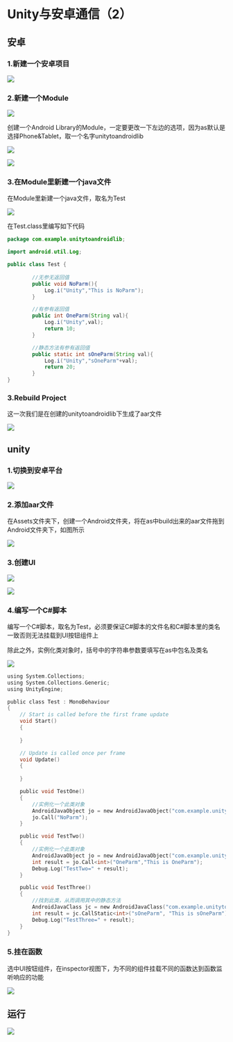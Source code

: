 # Unity与安卓通信（2）

## 安卓

### 1.新建一个安卓项目

![](/images/1b97a59486efb3ad7b8f2650145f30ce.png)

### 2.新建一个Module

![](/images/e5d08fc1ad17db50015cf214fb510d74.png)

创建一个Android Library的Module，一定要更改一下左边的选项，因为as默认是选择Phone&Tablet，取一个名字unitytoandroidlib

![](/images/af4819161f2c81208cd717694bb862ea.png)

![](/images/963ebd4481f7e0cf081bafcc8550e50c.png)

### 3.在Module里新建一个java文件

在Module里新建一个java文件，取名为Test

![](/images/e0b1e80e64b3a796ca3e26eee27cb7f9.png)

在Test.class里编写如下代码

```java
package com.example.unitytoandroidlib;

import android.util.Log;

public class Test {
    
        //无参无返回值
        public void NoParm(){
            Log.i("Unity","This is NoParm");
        }

        //有参有返回值
        public int OneParm(String val){
            Log.i("Unity",val);
            return 10;
        }

        //静态方法有参有返回值
        public static int sOneParm(String val){
            Log.i("Unity","sOneParm"+val);
            return 20;
        }
}
```

### 3.Rebuild Project

这一次我们是在创建的unitytoandroidlib下生成了aar文件

![](/images/3e968de3a9df18116c3d6f9d2b7b086e.png)

## unity

### 1.切换到安卓平台

![](/images/30fe733a8feedd4779909e8379ea7b90.png)

### 2.添加aar文件

在Assets文件夹下，创建一个Android文件夹，将在as中build出来的aar文件拖到Android文件夹下，如图所示

![](/images/df0510124e48dc0353859b8cc48d5a42.png)

### 3.创建UI

![](/images/cb4d2c075efeb7a8c5811f389abeeb21.png)

![](/images/ce437f1b9bd2451d6096da161df59eda.png)

### 4.编写一个C#脚本

编写一个C#脚本，取名为Test，必须要保证C#脚本的文件名和C#脚本里的类名一致否则无法挂载到UI按钮组件上

除此之外，实例化类对象时，括号中的字符串参数要填写在as中包名及类名

![](/images/d4a815f075db7c17eee795002a9aac0b.png)

```c
using System.Collections;
using System.Collections.Generic;
using UnityEngine;

public class Test : MonoBehaviour
{
    // Start is called before the first frame update
    void Start()
    {
        
    }

    // Update is called once per frame
    void Update()
    {
        
    }

    public void TestOne()
    {
        //实例化一个此类对象
        AndroidJavaObject jo = new AndroidJavaObject("com.example.unitytoandroidlib.Test");
        jo.Call("NoParm");
    }

    public void TestTwo()
    {
        //实例化一个此类对象
        AndroidJavaObject jo = new AndroidJavaObject("com.example.unitytoandroidlib.Test");
        int result = jo.Call<int>("OneParm","This is OneParm");
        Debug.Log("TestTwo=" + result);
    }

    public void TestThree()
    {
        //找到此类，从而调用其中的静态方法
        AndroidJavaClass jc = new AndroidJavaClass("com.example.unitytoandroidlib.Test");
        int result = jc.CallStatic<int>("sOneParm", "This is sOneParm");
        Debug.Log("TestThree=" + result);
    }
}
```

### 5.挂在函数

选中UI按钮组件，在inspector视图下，为不同的组件挂载不同的函数达到函数监听响应的功能

![](/images/5a2a75f7ecd39749cbd0661e29fe73b9.png)

## 运行

![](/images/9f47e36fd0ff6b3e6026a316bc1930ac.png)

